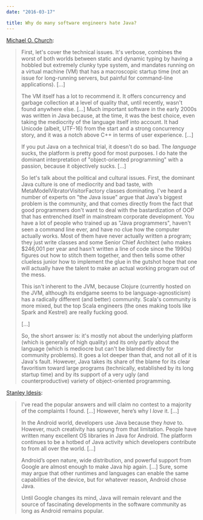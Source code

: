 ```yaml
---
date: "2016-03-17"

title: Why do many software engineers hate Java?
---
```


[Michael O. Church](https://www.quora.com/Why-do-many-software-engineers-not-like-Java/answer/Michael-O-Church):

> First, let's cover the technical issues. It's verbose, combines the worst of both worlds between static and dynamic typing by having a hobbled but extremely clunky type system, and mandates running on a virtual machine (VM) that has a macroscopic startup time (not an issue for long-running servers, but painful for command-line applications). […]
>
> The VM itself has a lot to recommend it. It offers concurrency and garbage collection at a level of quality that, until recently, wasn't found anywhere else. […] Much important software in the early 2000s was written in Java because, at the time, it was the best choice, even taking the mediocrity of the language itself into account. It had Unicode (albeit, UTF-16) from the start and a strong concurrency story, and it was a notch above C++ in terms of user experience. […]
>
> If you put Java on a technical trial, it doesn't do so bad. The _language_ sucks, the platform is pretty good for most purposes. I do hate the dominant interpretation of "object-oriented programming" with a passion, because it objectively sucks. […]
>
> So let's talk about the political and cultural issues. First, the dominant Java culture is one of mediocrity and bad taste, with MetaModelVibratorVisitorFactory classes dominating. I've heard a number of experts on "the Java issue" argue that Java's biggest problem is the community, and that comes directly from the fact that good programmers don't want to deal with the bastardization of OOP that has entrenched itself in mainstream corporate development. You have a lot of people who trained up as "Java programmers", haven't seen a command line ever, and have no clue how the computer actually works. Most of them have never actually written a program; they just write classes and some Senior Chief Architect (who makes $246,001 per year and hasn't written a line of code since the 1990s) figures out how to stitch them together, and then tells some other clueless junior how to implement the glue in the gutshot hope that one will actually have the talent to make an actual working program out of the mess.
>
> This isn't inherent to the JVM, because Clojure (currently hosted on the JVM, although its endgame seems to be language-agnosticism) has a radically different (and better) community. Scala's community is more mixed, but the top Scala engineers (the ones making tools like Spark and Kestrel) are really fucking good.
>
> […]
>
> So, the short answer is: it's mostly not about the underlying platform (which is generally of high quality) and its only partly about the language (which is mediocre but can't be blamed directly for community problems). It goes a lot deeper than that, and not all of it is Java's fault. However, Java takes its share of the blame for its clear favoritism toward large programs (technically, established by its long startup time) and by its support of a very ugly (and counterproductive) variety of object-oriented programming.

[Stanley Idesis](https://www.quora.com/Why-do-many-software-engineers-not-like-Java/answer/Stanley-Idesis):

> I’ve read the popular answers and will claim no contest to a majority of the complaints I found. […] However, here’s why I _love_ it. […]
>
> In the Android world, developers use Java because they _have_ to. However, much creativity has sprung from that limitation. People have written many excellent OS libraries in Java for Android. The platform continues to be a hotbed of Java activity which developers contribute to from all over the world. […]
>
> Android’s open nature, wide distribution, and powerful support from Google are almost enough to make Java hip again. […] Sure, some may argue that other runtimes and languages can enable the same capabilities of the device, but for whatever reason, Android chose Java.
>
> Until Google changes its mind, Java will remain relevant and the source of fascinating developments in the software community as long as Android remains popular.
